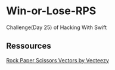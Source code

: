 # Win-or-Lose-RPS
Challenge(Day 25) of Hacking With Swift

## Ressources
<a href="https://www.vecteezy.com/free-vector/rock-paper-scissors">Rock Paper Scissors Vectors by Vecteezy</a>
